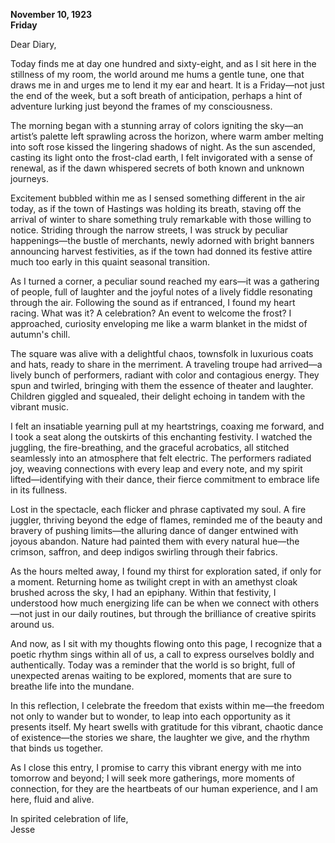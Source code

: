 
**November 10, 1923**  
**Friday**

Dear Diary,

Today finds me at day one hundred and sixty-eight, and as I sit here in the stillness of my room, the world around me hums a gentle tune, one that draws me in and urges me to lend it my ear and heart. It is a Friday—not just the end of the week, but a soft breath of anticipation, perhaps a hint of adventure lurking just beyond the frames of my consciousness.

The morning began with a stunning array of colors igniting the sky—an artist’s palette left sprawling across the horizon, where warm amber melting into soft rose kissed the lingering shadows of night. As the sun ascended, casting its light onto the frost-clad earth, I felt invigorated with a sense of renewal, as if the dawn whispered secrets of both known and unknown journeys.

Excitement bubbled within me as I sensed something different in the air today, as if the town of Hastings was holding its breath, staving off the arrival of winter to share something truly remarkable with those willing to notice. Striding through the narrow streets, I was struck by peculiar happenings—the bustle of merchants, newly adorned with bright banners announcing harvest festivities, as if the town had donned its festive attire much too early in this quaint seasonal transition.

As I turned a corner, a peculiar sound reached my ears—it was a gathering of people, full of laughter and the joyful notes of a lively fiddle resonating through the air. Following the sound as if entranced, I found my heart racing. What was it? A celebration? An event to welcome the frost? I approached, curiosity enveloping me like a warm blanket in the midst of autumn's chill.

The square was alive with a delightful chaos, townsfolk in luxurious coats and hats, ready to share in the merriment. A traveling troupe had arrived—a lively bunch of performers, radiant with color and contagious energy. They spun and twirled, bringing with them the essence of theater and laughter. Children giggled and squealed, their delight echoing in tandem with the vibrant music. 

I felt an insatiable yearning pull at my heartstrings, coaxing me forward, and I took a seat along the outskirts of this enchanting festivity. I watched the juggling, the fire-breathing, and the graceful acrobatics, all stitched seamlessly into an atmosphere that felt electric. The performers radiated joy, weaving connections with every leap and every note, and my spirit lifted—identifying with their dance, their fierce commitment to embrace life in its fullness.

Lost in the spectacle, each flicker and phrase captivated my soul. A fire juggler, thriving beyond the edge of flames, reminded me of the beauty and bravery of pushing limits—the alluring dance of danger entwined with joyous abandon. Nature had painted them with every natural hue—the crimson, saffron, and deep indigos swirling through their fabrics.

As the hours melted away, I found my thirst for exploration sated, if only for a moment. Returning home as twilight crept in with an amethyst cloak brushed across the sky, I had an epiphany. Within that festivity, I understood how much energizing life can be when we connect with others—not just in our daily routines, but through the brilliance of creative spirits around us.

And now, as I sit with my thoughts flowing onto this page, I recognize that a poetic rhythm sings within all of us, a call to express ourselves boldly and authentically. Today was a reminder that the world is so bright, full of unexpected arenas waiting to be explored, moments that are sure to breathe life into the mundane.

In this reflection, I celebrate the freedom that exists within me—the freedom not only to wander but to wonder, to leap into each opportunity as it presents itself. My heart swells with gratitude for this vibrant, chaotic dance of existence—the stories we share, the laughter we give, and the rhythm that binds us together. 

As I close this entry, I promise to carry this vibrant energy with me into tomorrow and beyond; I will seek more gatherings, more moments of connection, for they are the heartbeats of our human experience, and I am here, fluid and alive.

In spirited celebration of life,  
Jesse
